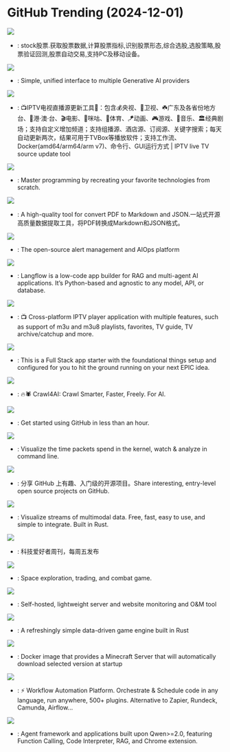 # GitHub Trending (2024-12-01)

![](https://img.shields.io/badge/Python-New%20645-green?style=flat-square&logo=appveyor)
- [](https://github.comundefined): stock股票.获取股票数据,计算股票指标,识别股票形态,综合选股,选股策略,股票验证回测,股票自动交易,支持PC及移动设备。

![](https://img.shields.io/badge/Python-New%20754-green?style=flat-square&logo=appveyor)
- [](https://github.comundefined): Simple, unified interface to multiple Generative AI providers

![](https://img.shields.io/badge/Python-New%2066-green?style=flat-square&logo=appveyor)
- [](https://github.comundefined): 📺IPTV电视直播源更新工具🚀：包含💰央视、📡卫视、☘️广东及各省份地方台、🌊港·澳·台、🎬电影、🎥咪咕、🏀体育、🪁动画、🎮游戏、🎵音乐、🏛经典剧场；支持自定义增加频道；支持组播源、酒店源、订阅源、关键字搜索；每天自动更新两次，结果可用于TVBox等播放软件；支持工作流、Docker(amd64/arm64/arm v7)、命令行、GUI运行方式 | IPTV live TV source update tool

![](https://img.shields.io/badge/Markdown-New%20345-green?style=flat-square&logo=appveyor)
- [](https://github.comundefined): Master programming by recreating your favorite technologies from scratch.

![](https://img.shields.io/badge/Python-New%20300-green?style=flat-square&logo=appveyor)
- [](https://github.comundefined): A high-quality tool for convert PDF to Markdown and JSON.一站式开源高质量数据提取工具，将PDF转换成Markdown和JSON格式。

![](https://img.shields.io/badge/Python-New%201-green?style=flat-square&logo=appveyor)
- [](https://github.comundefined): The open-source alert management and AIOps platform

![](https://img.shields.io/badge/JavaScript-New%20145-green?style=flat-square&logo=appveyor)
- [](https://github.comundefined): Langflow is a low-code app builder for RAG and multi-agent AI applications. It’s Python-based and agnostic to any model, API, or database.

![](https://img.shields.io/badge/TypeScript-New%20217-green?style=flat-square&logo=appveyor)
- [](https://github.comundefined): 📺 Cross-platform IPTV player application with multiple features, such as support of m3u and m3u8 playlists, favorites, TV guide, TV archive/catchup and more.

![](https://img.shields.io/badge/TypeScript-New%2025-green?style=flat-square&logo=appveyor)
- [](https://github.comundefined): This is a Full Stack app starter with the foundational things setup and configured for you to hit the ground running on your next EPIC idea.

![](https://img.shields.io/badge/HTML-New%20236-green?style=flat-square&logo=appveyor)
- [](https://github.comundefined): 🔥🕷️ Crawl4AI: Crawl Smarter, Faster, Freely. For AI.

![](https://img.shields.io/badge/none-New%20154-green?style=flat-square&logo=appveyor)
- [](https://github.comundefined): Get started using GitHub in less than an hour.

![](https://img.shields.io/badge/C-New%20172-green?style=flat-square&logo=appveyor)
- [](https://github.comundefined): Visualize the time packets spend in the kernel, watch & analyze in command line.

![](https://img.shields.io/badge/Python-New%20278-green?style=flat-square&logo=appveyor)
- [](https://github.comundefined): 分享 GitHub 上有趣、入门级的开源项目。Share interesting, entry-level open source projects on GitHub.

![](https://img.shields.io/badge/Rust-New%2097-green?style=flat-square&logo=appveyor)
- [](https://github.comundefined): Visualize streams of multimodal data. Free, fast, easy to use, and simple to integrate. Built in Rust.

![](https://img.shields.io/badge/none-New%20213-green?style=flat-square&logo=appveyor)
- [](https://github.comundefined): 科技爱好者周刊，每周五发布

![](https://img.shields.io/badge/C%2B%2B-New%2016-green?style=flat-square&logo=appveyor)
- [](https://github.comundefined): Space exploration, trading, and combat game.

![](https://img.shields.io/badge/Go-New%2054-green?style=flat-square&logo=appveyor)
- [](https://github.comundefined): Self-hosted, lightweight server and website monitoring and O&M tool

![](https://img.shields.io/badge/Rust-New%2039-green?style=flat-square&logo=appveyor)
- [](https://github.comundefined): A refreshingly simple data-driven game engine built in Rust

![](https://img.shields.io/badge/Shell-New%2011-green?style=flat-square&logo=appveyor)
- [](https://github.comundefined): Docker image that provides a Minecraft Server that will automatically download selected version at startup

![](https://img.shields.io/badge/Java-New%20147-green?style=flat-square&logo=appveyor)
- [](https://github.comundefined): ⚡ Workflow Automation Platform. Orchestrate & Schedule code in any language, run anywhere, 500+ plugins. Alternative to Zapier, Rundeck, Camunda, Airflow...

![](https://img.shields.io/badge/Python-New%20152-green?style=flat-square&logo=appveyor)
- [](https://github.comundefined): Agent framework and applications built upon Qwen>=2.0, featuring Function Calling, Code Interpreter, RAG, and Chrome extension.

